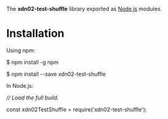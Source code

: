The **xdn02-test-shuffle** library exported as [Node.js](https://nodejs.org/en/) modules.

# Installation

Using npm:


$ npm install -g npm

$ npm install --save xdn02-test-shuffle


In Node.js:

*// Load the full build.*

const xdn02TestShuffle = require('xdn02-test-shuffle');